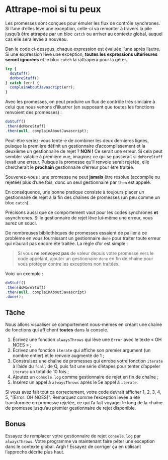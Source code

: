 # Attrape-moi si tu peux

Les promesses sont conçues pour émuler les flux de contrôle
synchrones.  Si l’une d’elles lève une exception, celle-ci va
remonter à travers la pile jusqu’à être attrapée par un bloc
`catch` ou arriver au contexte global, auquel cas elle sera
levée à nouveau.

Dan le code ci-dessous, chaque expression est évaluée l’une
après l’autre.  Si une expression lève une exception, **toutes
les expressions ultérieures seront ignorées** et le bloc `catch`
la rattrapera pour la gérer.

```js
try {
  doStuff()
  doMoreStuff()
} catch (err) {
  complainAboutJavascript(err);
}
```

Avec les promesses, on peut produire un flux de contrôle très
similaire à celui que nous venons d’illustrer (en supposant que
toutes les fonctions renvoient des promesses) :

```js
doStuff()
.then(doMoreStuff)
.then(null, complainAboutJavascript);
```

Peut-être seriez-vous tenté-e de combiner les deux dernières lignes,
puisque la première définit un gestionnaire d’accomplissement et la
deuxième un gestionnaire de rejet ?  **NON !**  Ce serait une erreur.
Si cela peut sembler valable à première vue, imaginez ce qui se
passerait si `doMoreStuff` levait une erreur.  Puisque la promesse
qu’il renvoie serait rejetée, elle chercherait le **prochain**
gestionnaire d’erreur pour être traitée.

Souvenez-vous : une promesse ne peut **jamais** être résolue (accomplie
ou rejetée) plus d’une fois, donc un seul gestionnaire par `then` est
appelé.

En conséquence, une bonne pratique consiste à toujours placer un
gestionnaire de rejet à la fin des chaînes de promesses (un peu comme
un bloc `catch`).

Précisons aussi que ce comportement vaut pour les codes synchrones
**et** asynchrones.  Si le gestionnaire de rejet lève lui-même une
erreur, vous aurez un souci.

De nombreuses bibliothèques de promesses essaient de pallier à ce
problème en vous fournissant un gestionnaire `done` pour traiter toute
erreur qui n’aurait pas encore été traitée.  La règle d’or est simple :

> Si vous **ne renvoyez pas** de valeur depuis votre promesse vers
> le code appelant, ajouter un gestionnaire `done` en fin de chaîne
> pour vous protéger contre les exceptions non traitées.

Voici un exemple :

```js
doStuff()
.then(doMoreStuff)
.then(null, complainAboutJavascript)
.done();
```

## Tâche

Nous allons visualiser ce comportement nous-mêmes en créant une chaîne
de fonctions qui affichent **toutes** dans la console.

1. Écrivez une fonction `alwaysThrows` qui lève une `Error` avec le texte
    « OH NOES » ;
2. Écrivez une fonction `iterate` qui affiche son premier argument (un
    nombre entier) et le renvoie augmenté de 1 ;
3. Construisez une chaîne de promesses qui enrobe votre fonction `iterate`
    à l’aide du `fcall` de Q, puis fait une série d’étapes pour tenter
    d’appeler `iterate` un total de 10 fois ;
4. Ajoutez un `console.log` comme gestionnaire de rejet en fin de chaîne ;
5. Insérez un appel à `alwaysThrows` après le 5e appel à `iterate`.

Si vous avez fait tout ça correctement, votre code devrait afficher
1, 2, 3, 4, 5, "[Error: OH NOES]".  Remarquez comme l’exception levée a
été transformée en promesse rejetée, ce qui l’a fait voyager le long
de la chaîne de promesse jusqu’au premier gestionnaire de rejet disponible.

## Bonus

Essayez de remplacer votre gestionnaire de rejet `console.log` par
`alwaysThrows`.  Votre programme va maintenant faire péter une exception dans
le contexte global.  Argh !  Essayez de corriger ça en utilisant l’approche
décrite plus haut.

